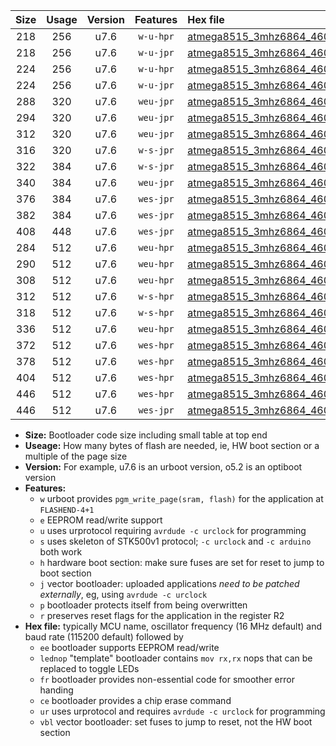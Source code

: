 |Size|Usage|Version|Features|Hex file|
|:-:|:-:|:-:|:-:|:--|
|218|256|u7.6|`w-u-hpr`|[atmega8515_3mhz6864_460800bps_ur.hex](https://raw.githubusercontent.com/stefanrueger/urboot/main//atmega8515_3mhz6864_460800bps_ur.hex)|
|218|256|u7.6|`w-u-jpr`|[atmega8515_3mhz6864_460800bps_ur_vbl.hex](https://raw.githubusercontent.com/stefanrueger/urboot/main//atmega8515_3mhz6864_460800bps_ur_vbl.hex)|
|224|256|u7.6|`w-u-hpr`|[atmega8515_3mhz6864_460800bps_lednop_ur.hex](https://raw.githubusercontent.com/stefanrueger/urboot/main//atmega8515_3mhz6864_460800bps_lednop_ur.hex)|
|224|256|u7.6|`w-u-jpr`|[atmega8515_3mhz6864_460800bps_lednop_ur_vbl.hex](https://raw.githubusercontent.com/stefanrueger/urboot/main//atmega8515_3mhz6864_460800bps_lednop_ur_vbl.hex)|
|288|320|u7.6|`weu-jpr`|[atmega8515_3mhz6864_460800bps_ee_ur_vbl.hex](https://raw.githubusercontent.com/stefanrueger/urboot/main//atmega8515_3mhz6864_460800bps_ee_ur_vbl.hex)|
|294|320|u7.6|`weu-jpr`|[atmega8515_3mhz6864_460800bps_ee_lednop_ur_vbl.hex](https://raw.githubusercontent.com/stefanrueger/urboot/main//atmega8515_3mhz6864_460800bps_ee_lednop_ur_vbl.hex)|
|312|320|u7.6|`weu-jpr`|[atmega8515_3mhz6864_460800bps_ee_lednop_fr_ur_vbl.hex](https://raw.githubusercontent.com/stefanrueger/urboot/main//atmega8515_3mhz6864_460800bps_ee_lednop_fr_ur_vbl.hex)|
|316|320|u7.6|`w-s-jpr`|[atmega8515_3mhz6864_460800bps_vbl.hex](https://raw.githubusercontent.com/stefanrueger/urboot/main//atmega8515_3mhz6864_460800bps_vbl.hex)|
|322|384|u7.6|`w-s-jpr`|[atmega8515_3mhz6864_460800bps_lednop_vbl.hex](https://raw.githubusercontent.com/stefanrueger/urboot/main//atmega8515_3mhz6864_460800bps_lednop_vbl.hex)|
|340|384|u7.6|`weu-jpr`|[atmega8515_3mhz6864_460800bps_ee_lednop_fr_ce_ur_vbl.hex](https://raw.githubusercontent.com/stefanrueger/urboot/main//atmega8515_3mhz6864_460800bps_ee_lednop_fr_ce_ur_vbl.hex)|
|376|384|u7.6|`wes-jpr`|[atmega8515_3mhz6864_460800bps_ee_vbl.hex](https://raw.githubusercontent.com/stefanrueger/urboot/main//atmega8515_3mhz6864_460800bps_ee_vbl.hex)|
|382|384|u7.6|`wes-jpr`|[atmega8515_3mhz6864_460800bps_ee_lednop_vbl.hex](https://raw.githubusercontent.com/stefanrueger/urboot/main//atmega8515_3mhz6864_460800bps_ee_lednop_vbl.hex)|
|408|448|u7.6|`wes-jpr`|[atmega8515_3mhz6864_460800bps_ee_lednop_fr_vbl.hex](https://raw.githubusercontent.com/stefanrueger/urboot/main//atmega8515_3mhz6864_460800bps_ee_lednop_fr_vbl.hex)|
|284|512|u7.6|`weu-hpr`|[atmega8515_3mhz6864_460800bps_ee_ur.hex](https://raw.githubusercontent.com/stefanrueger/urboot/main//atmega8515_3mhz6864_460800bps_ee_ur.hex)|
|290|512|u7.6|`weu-hpr`|[atmega8515_3mhz6864_460800bps_ee_lednop_ur.hex](https://raw.githubusercontent.com/stefanrueger/urboot/main//atmega8515_3mhz6864_460800bps_ee_lednop_ur.hex)|
|308|512|u7.6|`weu-hpr`|[atmega8515_3mhz6864_460800bps_ee_lednop_fr_ur.hex](https://raw.githubusercontent.com/stefanrueger/urboot/main//atmega8515_3mhz6864_460800bps_ee_lednop_fr_ur.hex)|
|312|512|u7.6|`w-s-hpr`|[atmega8515_3mhz6864_460800bps.hex](https://raw.githubusercontent.com/stefanrueger/urboot/main//atmega8515_3mhz6864_460800bps.hex)|
|318|512|u7.6|`w-s-hpr`|[atmega8515_3mhz6864_460800bps_lednop.hex](https://raw.githubusercontent.com/stefanrueger/urboot/main//atmega8515_3mhz6864_460800bps_lednop.hex)|
|336|512|u7.6|`weu-hpr`|[atmega8515_3mhz6864_460800bps_ee_lednop_fr_ce_ur.hex](https://raw.githubusercontent.com/stefanrueger/urboot/main//atmega8515_3mhz6864_460800bps_ee_lednop_fr_ce_ur.hex)|
|372|512|u7.6|`wes-hpr`|[atmega8515_3mhz6864_460800bps_ee.hex](https://raw.githubusercontent.com/stefanrueger/urboot/main//atmega8515_3mhz6864_460800bps_ee.hex)|
|378|512|u7.6|`wes-hpr`|[atmega8515_3mhz6864_460800bps_ee_lednop.hex](https://raw.githubusercontent.com/stefanrueger/urboot/main//atmega8515_3mhz6864_460800bps_ee_lednop.hex)|
|404|512|u7.6|`wes-hpr`|[atmega8515_3mhz6864_460800bps_ee_lednop_fr.hex](https://raw.githubusercontent.com/stefanrueger/urboot/main//atmega8515_3mhz6864_460800bps_ee_lednop_fr.hex)|
|446|512|u7.6|`wes-hpr`|[atmega8515_3mhz6864_460800bps_ee_lednop_fr_ce.hex](https://raw.githubusercontent.com/stefanrueger/urboot/main//atmega8515_3mhz6864_460800bps_ee_lednop_fr_ce.hex)|
|446|512|u7.6|`wes-jpr`|[atmega8515_3mhz6864_460800bps_ee_lednop_fr_ce_vbl.hex](https://raw.githubusercontent.com/stefanrueger/urboot/main//atmega8515_3mhz6864_460800bps_ee_lednop_fr_ce_vbl.hex)|

- **Size:** Bootloader code size including small table at top end
- **Useage:** How many bytes of flash are needed, ie, HW boot section or a multiple of the page size
- **Version:** For example, u7.6 is an urboot version, o5.2 is an optiboot version
- **Features:**
  + `w` urboot provides `pgm_write_page(sram, flash)` for the application at `FLASHEND-4+1`
  + `e` EEPROM read/write support
  + `u` uses urprotocol requiring `avrdude -c urclock` for programming
  + `s` uses skeleton of STK500v1 protocol; `-c urclock` and `-c arduino` both work
  + `h` hardware boot section: make sure fuses are set for reset to jump to boot section
  + `j` vector bootloader: uploaded applications *need to be patched externally*, eg, using `avrdude -c urclock`
  + `p` bootloader protects itself from being overwritten
  + `r` preserves reset flags for the application in the register R2
- **Hex file:** typically MCU name, oscillator frequency (16 MHz default) and baud rate (115200 default) followed by
  + `ee` bootloader supports EEPROM read/write
  + `lednop` "template" bootloader contains `mov rx,rx` nops that can be replaced to toggle LEDs
  + `fr` bootloader provides non-essential code for smoother error handing
  + `ce` bootloader provides a chip erase command
  + `ur` uses urprotocol and requires `avrdude -c urclock` for programming
  + `vbl` vector bootloader: set fuses to jump to reset, not the HW boot section
